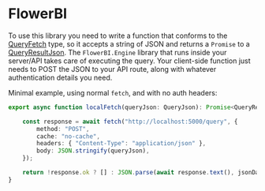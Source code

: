 # FlowerBI

To use this library you need to write a function that conforms to the [QueryFetch](globals.html#queryfetch) type, so it accepts a string of JSON and returns a `Promise` to a [QueryResultJson](interfaces/queryresultjson.html). The `FlowerBI.Engine` library that runs inside your server/API takes care of executing the query. Your client-side function just needs to POST the JSON to your API route, along with whatever authentication details you need.

Minimal example, using normal `fetch`, and with no auth headers:

```ts
export async function localFetch(queryJson: QueryJson): Promise<QueryResultJson> {

    const response = await fetch("http://localhost:5000/query", {
        method: "POST",
        cache: "no-cache",
        headers: { "Content-Type": "application/json" },
        body: JSON.stringify(queryJson),
    });

    return !response.ok ? [] : JSON.parse(await response.text(), jsonDateParser);
}
```
